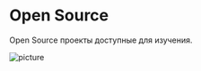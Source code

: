 Open Source
===================

Open Source проекты доступные для изучения.

![picture](/av-useful-links/data/open.png)
